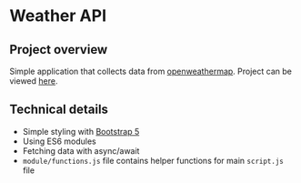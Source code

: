 # Weather API

## Project overview

Simple application that collects data from [openweathermap](https://openweathermap.org/).
Project can be viewed [here](https://tinozg.github.io/Simple_Weather_APP/index.html).

## Technical details
- Simple styling with [Bootstrap 5](https://getbootstrap.com/)
- Using ES6 modules
- Fetching data with async/await
- `module/functions.js` file contains helper functions for main `script.js` file
